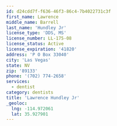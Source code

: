 ```yaml
---
id: d24cdd7f-f636-46f3-86c4-7b4022731c3f
first_name: Lawrence
middle_name: Barrell
last_name: 'Hundley Jr'
license_type: 'DDS, MS'
license_number: LL-175-08
license_status: Active
license_expiration: '41820'
address: 'P O Box 33040'
city: 'Las Vegas'
state: NV
zip: '89133'
phone: '(702) 774-2658'
services:
  - dentist
category: dentists
title: 'Lawrence Hundley Jr'
_geoloc:
  lng: -114.972061
  lat: 35.927901
---
```

